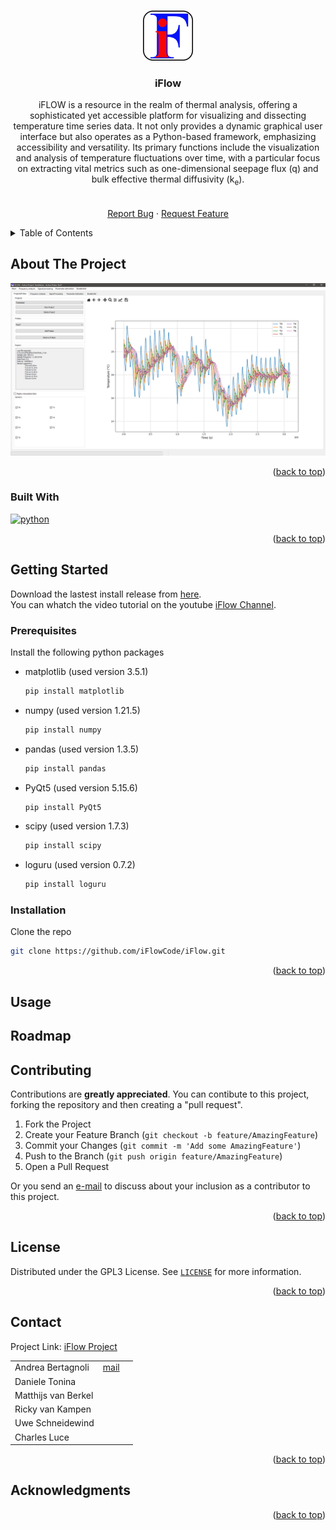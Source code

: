 <!-- Improved compatibility of back to top link: See: https://github.com/othneildrew/Best-README-Template/pull/73 -->
<a name="readme-top"></a>
<!--
*** Thanks for checking out the Best-README-Template. If you have a suggestion
*** that would make this better, please fork the repo and create a pull request
*** or simply open an issue with the tag "enhancement".
*** Don't forget to give the project a star!
*** Thanks again! Now go create something AMAZING! :D
-->



<!-- PROJECT SHIELDS -->
<!--
*** I'm using markdown "reference style" links for readability.
*** Reference links are enclosed in brackets [ ] instead of parentheses ( ).
*** See the bottom of this document for the declaration of the reference variables
*** for contributors-url, forks-url, etc. This is an optional, concise syntax you may use.
*** https://www.markdownguide.org/basic-syntax/#reference-style-links
-->
<!--[![Contributors][contributors-shield]][contributors-url]
[![Issues][issues-shield]][issues-url]
[![MIT License][license-shield]][license-url]-->
<!--[![Forks][forks-shield]][forks-url]-->
<!--[![Stargazers][stars-shield]][stars-url]-->
<!--[![LinkedIn][linkedin-shield]][linkedin-url]-->



<!-- PROJECT LOGO -->
<br />
<div align="center">
  <a href="https://github.com/iFlowCode/iFlow">
    <img src="images/iFlow.png" alt="Logo" width="80" height="80">
  </a>

<h3 align="center">iFlow</h3>

  <p align="center">
    iFLOW is a resource in the realm of thermal analysis, offering a sophisticated yet accessible platform for visualizing and dissecting temperature time series data. It not only provides a dynamic graphical user interface but also operates as a Python-based framework, emphasizing accessibility and versatility. Its primary functions include the visualization and analysis of temperature fluctuations over time, with a particular focus on extracting vital metrics such as one-dimensional seepage flux (q) and bulk effective thermal diffusivity (k<sub>e</sub>).
    <br />
    <!--<a href="https://github.com/iFlowCode/iFlow"><strong>Explore the docs »</strong></a>-->
    <br />
    <br />
    <!--<a href="https://github.com/iFlowCode/iFlow">View Demo</a>
    ·-->
    <a href="https://github.com/iFlowCode/iFlow/issues">Report Bug</a>
    ·
    <a href="https://github.com/iFlowCode/iFlow/issues">Request Feature</a>
  </p>
</div>



<!-- TABLE OF CONTENTS -->
<details>
  <summary>Table of Contents</summary>
  <ol>
    <li>
      <a href="#about-the-project">About The Project</a>
      <ul>
        <li><a href="#built-with">Built With</a></li>
      </ul>
    </li>
    <li>
      <a href="#getting-started">Getting Started</a>
      <ul>
        <li><a href="#prerequisites">Prerequisites</a></li>
        <li><a href="#installation">Installation</a></li>
      </ul>
    </li>
    <li><a href="#usage">Usage</a></li>
    <li><a href="#roadmap">Roadmap</a></li>
    <li><a href="#contributing">Contributing</a></li>
    <li><a href="#license">License</a></li>
    <li><a href="#contact">Contact</a></li>
    <li><a href="#acknowledgments">Acknowledgments</a></li>
  </ol>
</details>



<!-- ABOUT THE PROJECT -->
## About The Project

[![Product Name Screen Shot][product-screenshot]](https://example.com)



<p align="right">(<a href="#readme-top">back to top</a>)</p>



### Built With

[![python](https://www.python.org/static/community_logos/python-logo-inkscape.svg)](https://www.python.org/)


<p align="right">(<a href="#readme-top">back to top</a>)</p>



<!-- GETTING STARTED -->
## Getting Started

Download the lastest install release from [here](https://github.com/iFlowCode/iFlow/releases/).<br>
You can whatch the video tutorial on the youtube [iFlow Channel]().<br>

### Prerequisites

Install the following python packages

* matplotlib (used version 3.5.1)
  ```sh
  pip install matplotlib
  ```
* numpy (used version 1.21.5)
  ```sh
  pip install numpy
  ```
* pandas (used version 1.3.5)
  ```sh
  pip install pandas
  ```
* PyQt5 (used version 5.15.6)
  ```sh
  pip install PyQt5
  ```
* scipy (used version 1.7.3)
  ```sh
  pip install scipy
  ```
* loguru (used version 0.7.2)
  ```sh
  pip install loguru
  ```

### Installation

Clone the repo
   ```sh
   git clone https://github.com/iFlowCode/iFlow.git
   ```

<p align="right">(<a href="#readme-top">back to top</a>)</p>



<!-- USAGE EXAMPLES -->
## Usage

<!-- Use this space to show useful examples of how a project can be used. Additional screenshots, code examples and demos work well in this space. You may also link to more resources.

For more examples, please refer to the [Documentation](https://github.com/iFlowCode/iFlow/docs)

<p align="right">(<a href="#readme-top">back to top</a>)</p> -->



<!-- ROADMAP -->
## Roadmap

<!-- - [ ] Feature 1
- [ ] Feature 2
- [ ] Feature 3
    - [ ] Nested Feature

See the [open issues](https://github.com/iFlowCode/iFlow/issues) for a full list of proposed features (and known issues).

<p align="right">(<a href="#readme-top">back to top</a>)</p> -->



<!-- CONTRIBUTING -->
## Contributing

Contributions are **greatly appreciated**. You can contibute to this project, forking the repository and then creating a "pull request".

1. Fork the Project
2. Create your Feature Branch (`git checkout -b feature/AmazingFeature`)
3. Commit your Changes (`git commit -m 'Add some AmazingFeature'`)
4. Push to the Branch (`git push origin feature/AmazingFeature`)
5. Open a Pull Request

Or you send an <a href="#contact">e-mail</a> to discuss about your inclusion as a contributor to this project.

<p align="right">(<a href="#readme-top">back to top</a>)</p>



<!-- LICENSE -->
## License

Distributed under the GPL3 License. See [`LICENSE`](https://github.com/iFlowCode/iFlow/LICENSE) for more information.

<p align="right">(<a href="#readme-top">back to top</a>)</p>



<!-- CONTACT -->
## Contact
<a name="contact"></a>
Project Link: [iFlow Project](MAILTO:iflowcode@gmail.com)

|  |  |  |
| --- | --- | --- |
| Andrea Bertagnoli | [mail](MAILTO:bert8301@vandals.uidaho.edu) |  |
| Daniele Tonina |  |  |
| Matthijs van Berkel |  |  |
| Ricky van Kampen |  |
| Uwe Schneidewind |  |  |
| Charles Luce|  |  |




<p align="right">(<a href="#readme-top">back to top</a>)</p>



<!-- ACKNOWLEDGMENTS -->
## Acknowledgments

<!-- * []()
* []()
* []() -->

<p align="right">(<a href="#readme-top">back to top</a>)</p>



<!-- MARKDOWN LINKS & IMAGES -->
<!-- https://www.markdownguide.org/basic-syntax/#reference-style-links -->
[contributors-shield]: https://img.shields.io/github/contributors/github_username/repo_name.svg?style=for-the-badge
[contributors-url]: https://github.com/github_username/repo_name/graphs/contributors
[forks-shield]: https://img.shields.io/github/forks/github_username/repo_name.svg?style=for-the-badge
[forks-url]: https://github.com/github_username/repo_name/network/members
[stars-shield]: https://img.shields.io/github/stars/github_username/repo_name.svg?style=for-the-badge
[stars-url]: https://github.com/github_username/repo_name/stargazers
[issues-shield]: https://img.shields.io/github/issues/github_username/repo_name.svg?style=for-the-badge
[issues-url]: https://github.com/github_username/repo_name/issues
[license-shield]: https://img.shields.io/github/license/github_username/repo_name.svg?style=for-the-badge
[license-url]: https://github.com/github_username/repo_name/blob/master/LICENSE.txt
[linkedin-shield]: https://img.shields.io/badge/-LinkedIn-black.svg?style=for-the-badge&logo=linkedin&colorB=555
[linkedin-url]: https://linkedin.com/in/linkedin_username
[product-screenshot]: images/screenshot.png
[Next.js]: https://img.shields.io/badge/next.js-000000?style=for-the-badge&logo=nextdotjs&logoColor=white
[Next-url]: https://nextjs.org/
[React.js]: https://img.shields.io/badge/React-20232A?style=for-the-badge&logo=react&logoColor=61DAFB
[React-url]: https://reactjs.org/
[Vue.js]: https://img.shields.io/badge/Vue.js-35495E?style=for-the-badge&logo=vuedotjs&logoColor=4FC08D
[Vue-url]: https://vuejs.org/
[Angular.io]: https://img.shields.io/badge/Angular-DD0031?style=for-the-badge&logo=angular&logoColor=white
[Angular-url]: https://angular.io/
[Svelte.dev]: https://img.shields.io/badge/Svelte-4A4A55?style=for-the-badge&logo=svelte&logoColor=FF3E00
[Svelte-url]: https://svelte.dev/
[Laravel.com]: https://img.shields.io/badge/Laravel-FF2D20?style=for-the-badge&logo=laravel&logoColor=white
[Laravel-url]: https://laravel.com
[Bootstrap.com]: https://img.shields.io/badge/Bootstrap-563D7C?style=for-the-badge&logo=bootstrap&logoColor=white
[Bootstrap-url]: https://getbootstrap.com
[JQuery.com]: https://img.shields.io/badge/jQuery-0769AD?style=for-the-badge&logo=jquery&logoColor=white
[JQuery-url]: https://jquery.com 
